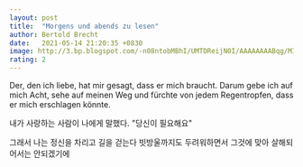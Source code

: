 ```yaml
---
layout: post
title:  "Morgens und abends zu lesen"
author: Bertold Brecht
date:   2021-05-14 21:20:35 +0830
image: http://3.bp.blogspot.com/-n08ntobMBhI/UMTDReijN0I/AAAAAAAABqg/MIUudl42aSQ/s1600/black+and+white+scenic+landscape+wallpaper+hd+%2813%29.jpg
rating: 2
---
```


Der,
den ich liebe,
hat mir gesagt,
dass er mich braucht.
Darum
gebe ich auf mich Acht,
sehe auf meinen Weg
und fürchte von jedem
Regentropfen,
dass er mich
erschlagen könnte. 



내가 사랑하는 사람이
나에게 말했다.
"당신이 필요해요"

그래서
나는 정신을 차리고
길을 걷는다
빗방울까지도 두려워하면서
그것에 맞아 살해되어서는 안되겠기에